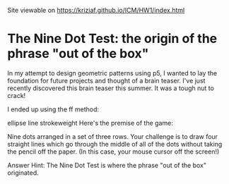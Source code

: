 Site viewable on https://kriziaf.github.io/ICM/HW1/index.html

# The Nine Dot Test: the origin of the phrase "out of the box"

In my attempt to design geometric patterns using p5, I wanted to lay the foundation for future projects and thought of a brain teaser. I've just recently discovered this brain teaser this summer. It was a tough nut to crack!

I ended up using the ff method:

ellipse
line
strokeweight
Here's the premise of the game:

Nine dots arranged in a set of three rows. Your challenge is to draw four straight lines which go through the middle of all of the dots without taking the pencil off the paper. (In this case, your mouse cursor off the screen!)

Answer Hint: The Nine Dot Test is where the phrase "out of the box" originated.
